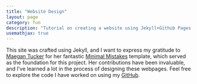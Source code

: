 ```yaml
---
title: "Website Design"
layout: page
category: fun
description: "Tutorial on creating a website using Jekyll+Github Pages "
usemathjax: true
---
```


This site was crafted using Jekyll, and I want to express my gratitude to [Maegan Tucker](https://github.com/maegant) for her fantastic [Minimal Mistakes](https://github.com/maegant/website-minimal-mistakes) template, which served as the foundation for this project. Her contributions have been invaluable, and I've learned a lot in the process of designing these webpages. Feel free to explore the code I have worked on using my [GitHub](https://github.com/IvyWang845/ivywang845.github.io).
